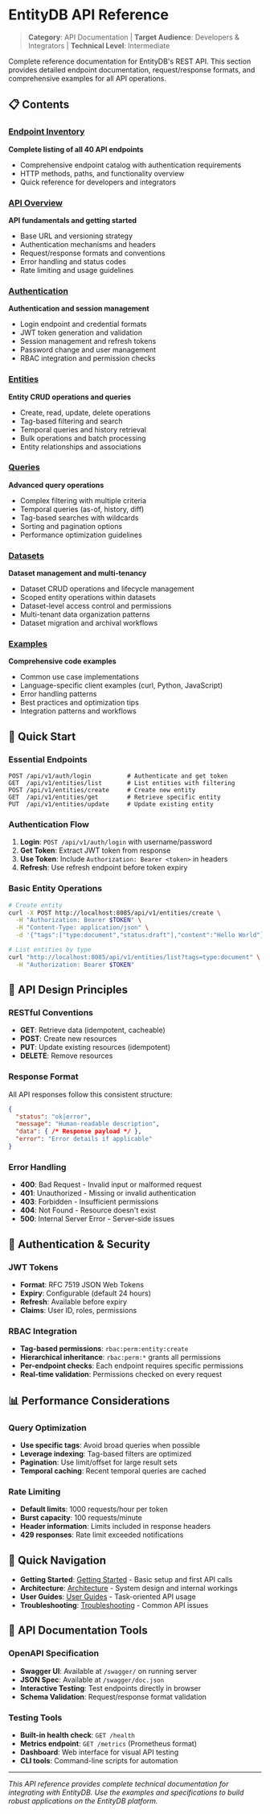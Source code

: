 # EntityDB API Reference

> **Category**: API Documentation | **Target Audience**: Developers & Integrators | **Technical Level**: Intermediate

Complete reference documentation for EntityDB's REST API. This section provides detailed endpoint documentation, request/response formats, and comprehensive examples for all API operations.

## 📋 Contents

### [Endpoint Inventory](./00-endpoint-inventory.md)
**Complete listing of all 40 API endpoints**
- Comprehensive endpoint catalog with authentication requirements  
- HTTP methods, paths, and functionality overview
- Quick reference for developers and integrators

### [API Overview](./01-overview.md)
**API fundamentals and getting started**
- Base URL and versioning strategy
- Authentication mechanisms and headers
- Request/response formats and conventions
- Error handling and status codes
- Rate limiting and usage guidelines

### [Authentication](./02-authentication.md)
**Authentication and session management**
- Login endpoint and credential formats
- JWT token generation and validation
- Session management and refresh tokens
- Password change and user management
- RBAC integration and permission checks

### [Entities](./03-entities.md)
**Entity CRUD operations and queries**
- Create, read, update, delete operations
- Tag-based filtering and search
- Temporal queries and history retrieval
- Bulk operations and batch processing
- Entity relationships and associations

### [Queries](./04-queries.md)
**Advanced query operations**
- Complex filtering with multiple criteria
- Temporal queries (as-of, history, diff)
- Tag-based searches with wildcards
- Sorting and pagination options
- Performance optimization guidelines

### [Datasets](./05-datasets.md)
**Dataset management and multi-tenancy**
- Dataset CRUD operations and lifecycle management
- Scoped entity operations within datasets  
- Dataset-level access control and permissions
- Multi-tenant data organization patterns
- Dataset migration and archival workflows

### [Examples](./06-examples.md)
**Comprehensive code examples**
- Common use case implementations
- Language-specific client examples (curl, Python, JavaScript)
- Error handling patterns
- Best practices and optimization tips
- Integration patterns and workflows

## 🚀 Quick Start

### Essential Endpoints
```
POST /api/v1/auth/login          # Authenticate and get token
GET  /api/v1/entities/list       # List entities with filtering
POST /api/v1/entities/create     # Create new entity
GET  /api/v1/entities/get        # Retrieve specific entity
PUT  /api/v1/entities/update     # Update existing entity
```

### Authentication Flow
1. **Login**: `POST /api/v1/auth/login` with username/password
2. **Get Token**: Extract JWT token from response
3. **Use Token**: Include `Authorization: Bearer <token>` in headers
4. **Refresh**: Use refresh endpoint before token expiry

### Basic Entity Operations
```bash
# Create entity
curl -X POST http://localhost:8085/api/v1/entities/create \
  -H "Authorization: Bearer $TOKEN" \
  -H "Content-Type: application/json" \
  -d '{"tags":["type:document","status:draft"],"content":"Hello World"}'

# List entities by type
curl "http://localhost:8085/api/v1/entities/list?tags=type:document" \
  -H "Authorization: Bearer $TOKEN"
```

## 🎯 API Design Principles

### RESTful Conventions
- **GET**: Retrieve data (idempotent, cacheable)
- **POST**: Create new resources
- **PUT**: Update existing resources (idempotent)
- **DELETE**: Remove resources

### Response Format
All API responses follow this consistent structure:
```json
{
  "status": "ok|error",
  "message": "Human-readable description",
  "data": { /* Response payload */ },
  "error": "Error details if applicable"
}
```

### Error Handling
- **400**: Bad Request - Invalid input or malformed request
- **401**: Unauthorized - Missing or invalid authentication
- **403**: Forbidden - Insufficient permissions
- **404**: Not Found - Resource doesn't exist
- **500**: Internal Server Error - Server-side issues

## 🔐 Authentication & Security

### JWT Tokens
- **Format**: RFC 7519 JSON Web Tokens
- **Expiry**: Configurable (default 24 hours)
- **Refresh**: Available before expiry
- **Claims**: User ID, roles, permissions

### RBAC Integration
- **Tag-based permissions**: `rbac:perm:entity:create`
- **Hierarchical inheritance**: `rbac:perm:*` grants all permissions
- **Per-endpoint checks**: Each endpoint requires specific permissions
- **Real-time validation**: Permissions checked on every request

## 📊 Performance Considerations

### Query Optimization
- **Use specific tags**: Avoid broad queries when possible
- **Leverage indexing**: Tag-based filters are optimized
- **Pagination**: Use limit/offset for large result sets
- **Temporal caching**: Recent temporal queries are cached

### Rate Limiting
- **Default limits**: 1000 requests/hour per token
- **Burst capacity**: 100 requests/minute
- **Header information**: Limits included in response headers
- **429 responses**: Rate limit exceeded notifications

## 🔗 Quick Navigation

- **Getting Started**: [Getting Started](../getting-started/) - Basic setup and first API calls
- **Architecture**: [Architecture](../architecture/) - System design and internal workings
- **User Guides**: [User Guides](../user-guide/) - Task-oriented API usage
- **Troubleshooting**: [Troubleshooting](../reference/troubleshooting/) - Common API issues

## 📝 API Documentation Tools

### OpenAPI Specification
- **Swagger UI**: Available at `/swagger/` on running server
- **JSON Spec**: Available at `/swagger/doc.json`
- **Interactive Testing**: Test endpoints directly in browser
- **Schema Validation**: Request/response format validation

### Testing Tools
- **Built-in health check**: `GET /health`
- **Metrics endpoint**: `GET /metrics` (Prometheus format)
- **Dashboard**: Web interface for visual API testing
- **CLI tools**: Command-line scripts for automation

---

*This API reference provides complete technical documentation for integrating with EntityDB. Use the examples and specifications to build robust applications on the EntityDB platform.*